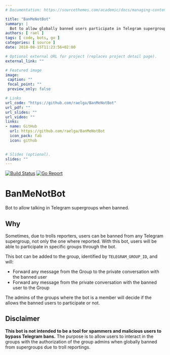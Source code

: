 ```yaml
---
# Documentation: https://sourcethemes.com/academic/docs/managing-content/

title: "BanMeNotBot"
summary: |
  Bot to allow globally banned users participate in Telegram supergroups.
authors: [ rael ]
tags: [ code, bots, go ]
categories: [ source ]
date: 2018-08-15T11:23:56+02:00

# Optional external URL for project (replaces project detail page).
external_link: ""

# Featured image
image:
 caption: ""
 focal_point: ""
 preview_only: false

# Links
url_code: "https://github.com/raelga/BanMeNotBot"
url_pdf: ""
url_slides: ""
url_video: ""
links:
- name: GitHub
  url: https://github.com/raelga/BanMeNotBot
  icon_pack: fab
  icon: github
  

# Slides (optional).
slides: ""
---
```


[![Build Status](https://travis-ci.org/raelga/BanMeNotBot.svg?branch=master)](https://travis-ci.org/raelga/BanMeNotBot)
[![Go Report](https://goreportcard.com/badge/github.com/raelga/BanMeNotBot)](https://goreportcard.com/report/github.com/raelga/BanMeNotBot)

# BanMeNotBot

Bot to allow talking in Telegram supergroups when banned.

## Why

Sometimes, due to trolls reporters, users can be banned from any Telegram supergroup, not only the one where reported. 
With this bot, users will be able to participate in specific groups through the bot.

This bot can be added to the group, identified by `TELEGRAM_GROUP_ID`, and will:

- Forward any message from the Group to the private conversation with the banned user
- Forward any message from the private conversation with the banned user to the Group

The admins of the groups where the bot is a member will decide if the allows the banned users to participate or not.

## Disclaimer

**This bot is not intended to be a tool for spammers and malicious users to bypass Telegram bans.**
The purpose is to allow users to interact in the groups with the authorization of the group admins when globally banned from supergroups due to troll reportings.
